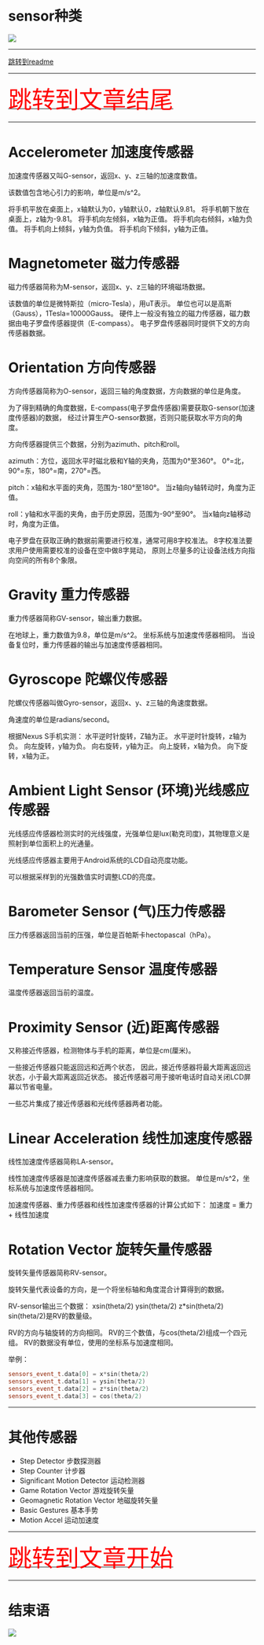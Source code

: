 # sensor种类

<img src="../flower/flower_p28.png">

---


[跳转到readme](https://github.com/hfreeman2008/android_core_framework/blob/main/README-CN.md)

---

[<font face='黑体' color=#ff0000 size=40 >跳转到文章结尾</font>](#结束语)

---


# Accelerometer 加速度传感器
加速度传感器又叫G-sensor，返回x、y、z三轴的加速度数值。

该数值包含地心引力的影响，单位是m/s^2。

将手机平放在桌面上，x轴默认为0，y轴默认0，z轴默认9.81。 将手机朝下放在桌面上，z轴为-9.81。 将手机向左倾斜，x轴为正值。 将手机向右倾斜，x轴为负值。 将手机向上倾斜，y轴为负值。 将手机向下倾斜，y轴为正值。

# Magnetometer 磁力传感器

磁力传感器简称为M-sensor，返回x、y、z三轴的环境磁场数据。

该数值的单位是微特斯拉（micro-Tesla），用uT表示。 单位也可以是高斯（Gauss），1Tesla=10000Gauss。 硬件上一般没有独立的磁力传感器，磁力数据由电子罗盘传感器提供（E-compass）。
电子罗盘传感器同时提供下文的方向传感器数据。

# Orientation 方向传感器

方向传感器简称为O-sensor，返回三轴的角度数据，方向数据的单位是角度。

为了得到精确的角度数据，E-compass(电子罗盘传感器)需要获取G-sensor(加速度传感器)的数据， 经过计算生产O-sensor数据，否则只能获取水平方向的角度。

方向传感器提供三个数据，分别为azimuth、pitch和roll。

azimuth：方位，返回水平时磁北极和Y轴的夹角，范围为0°至360°。 0°=北，90°=东，180°=南，270°=西。

pitch：x轴和水平面的夹角，范围为-180°至180°。 当z轴向y轴转动时，角度为正值。

roll：y轴和水平面的夹角，由于历史原因，范围为-90°至90°。 当x轴向z轴移动时，角度为正值。

电子罗盘在获取正确的数据前需要进行校准，通常可用8字校准法。 8字校准法要求用户使用需要校准的设备在空中做8字晃动， 原则上尽量多的让设备法线方向指向空间的所有8个象限。

# Gravity 重力传感器

重力传感器简称GV-sensor，输出重力数据。

在地球上，重力数值为9.8，单位是m/s^2。 坐标系统与加速度传感器相同。 当设备复位时，重力传感器的输出与加速度传感器相同。

# Gyroscope 陀螺仪传感器

陀螺仪传感器叫做Gyro-sensor，返回x、y、z三轴的角速度数据。

角速度的单位是radians/second。

根据Nexus S手机实测： 水平逆时针旋转，Z轴为正。 水平逆时针旋转，z轴为负。 向左旋转，y轴为负。 向右旋转，y轴为正。 向上旋转，x轴为负。 向下旋转，x轴为正。

# Ambient Light Sensor (环境)光线感应传感器
光线感应传感器检测实时的光线强度，光强单位是lux(勒克司度)，其物理意义是照射到单位面积上的光通量。

光线感应传感器主要用于Android系统的LCD自动亮度功能。

可以根据采样到的光强数值实时调整LCD的亮度。

# Barometer Sensor (气)压力传感器
压力传感器返回当前的压强，单位是百帕斯卡hectopascal（hPa）。

# Temperature Sensor 温度传感器
温度传感器返回当前的温度。

# Proximity Sensor (近)距离传感器
又称接近传感器，检测物体与手机的距离，单位是cm(厘米)。

一些接近传感器只能返回远和近两个状态， 因此，接近传感器将最大距离返回远状态，小于最大距离返回近状态。 接近传感器可用于接听电话时自动关闭LCD屏幕以节省电量。

一些芯片集成了接近传感器和光线传感器两者功能。

# Linear Acceleration 线性加速度传感器
线性加速度传感器简称LA-sensor。

线性加速度传感器是加速度传感器减去重力影响获取的数据。 单位是m/s^2，坐标系统与加速度传感器相同。

加速度传感器、重力传感器和线性加速度传感器的计算公式如下： 加速度 = 重力 + 线性加速度

# Rotation Vector 旋转矢量传感器
旋转矢量传感器简称RV-sensor。

旋转矢量代表设备的方向，是一个将坐标轴和角度混合计算得到的数据。

RV-sensor输出三个数据： xsin(theta/2) ysin(theta/2) z*sin(theta/2) sin(theta/2)是RV的数量级。

RV的方向与轴旋转的方向相同。 RV的三个数值，与cos(theta/2)组成一个四元组。 RV的数据没有单位，使用的坐标系与加速度相同。

举例：

```cpp
sensors_event_t.data[0] = x*sin(theta/2)
sensors_event_t.data[1] = ysin(theta/2)
sensors_event_t.data[2] = z*sin(theta/2)
sensors_event_t.data[3] = cos(theta/2)
```

---

# 其他传感器

- Step Detector 步数探测器
- Step Counter 计步器
- Significant Motion Detector 运动检测器
- Game Rotation Vector 游戏旋转矢量
- Geomagnetic Rotation Vector 地磁旋转矢量
- Basic Gestures 基本手势
- Motion Accel 运动加速度

---


[<font face='黑体' color=#ff0000 size=40 >跳转到文章开始</font>](#sensor各类)

---

# 结束语

<img src="../Images/end_001.png">
